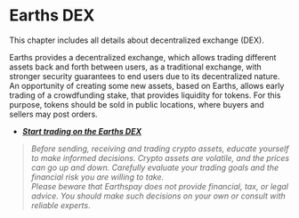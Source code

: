 # Earths DEX

This chapter includes all details about decentralized exchange \(DEX\).

Earths provides a decentralized exchange, which allows trading different assets back and forth between users, as a traditional exchange, with stronger security guarantees to end users due to its decentralized nature. An opportunity of creating some new assets, based on Earths, allows early trading of a crowdfunding stake, that provides liquidity for tokens. For this purpose, tokens should be sold in public locations, where buyers and sellers may post orders.

* [_**Start trading on the Earths DEX**_](earths-dex/start-trading-on-the-earths-dex.md)

> _Before sending, receiving and trading crypto assets, educate yourself to make informed decisions. Crypto assets are volatile, and the prices can go up and down. Carefully evaluate your trading goals and the financial risk you are willing to take.  
> Please beware that Earthspay does not provide financial, tax, or legal advice. You should make such decisions on your own or consult with reliable experts_.



